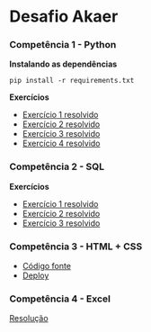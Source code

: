 # Desafio Akaer

### Competência 1 - Python
**Instalando as dependências**
```shell
pip install -r requirements.txt
```
**Exercícios**
- [Exercício 1 resolvido](https://github.com/PedroBicudo/desafio-akaer/tree/main/competencia%201/ex1/ex1.py)
- [Exercício 2 resolvido](https://github.com/PedroBicudo/desafio-akaer/tree/main/competencia%201/ex2/ex2.py)
- [Exercício 3 resolvido](https://github.com/PedroBicudo/desafio-akaer/tree/main/competencia%201/ex3/ex3.py)
- [Exercício 4 resolvido](https://github.com/PedroBicudo/desafio-akaer/tree/main/competencia%201/ex4/ex4.py)

### Competência 2 - SQL
**Exercícios**
- [Exercício 1 resolvido](https://github.com/PedroBicudo/desafio-akaer/tree/main/competencia%202/ex1/ex1.sql)
- [Exercício 2 resolvido](https://github.com/PedroBicudo/desafio-akaer/tree/main/competencia%202/ex2/ex2.sql)
- [Exercício 3 resolvido](https://github.com/PedroBicudo/desafio-akaer/tree/main/competencia%202/ex3/ex3.sql)

### Competência 3 - HTML + CSS
- [Código fonte](https://github.com/PedroBicudo/desafio-akaer/tree/main/competencia_3/dashboard)
- [Deploy](https://desafio-akaer-pedrobicudo.netlify.app/)

### Competência 4 - Excel
[Resolução](https://github.com/PedroBicudo/desafio-akaer/blob/main/competencia%204/Teste%20Excel.xlsx)
